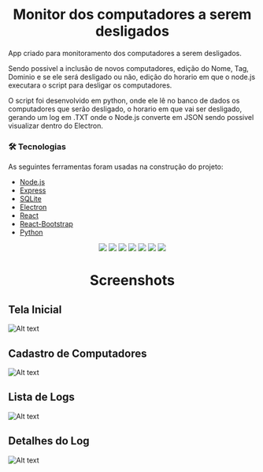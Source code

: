    <h1 align="center"> Monitor dos computadores a serem desligados </h1>
   
   <p> App criado para monitoramento dos computadores a serem desligados.</p>
   <p> Sendo possivel a inclusão de novos computadores, edição do Nome, Tag, Dominio e se ele será desligado ou não, edição do horario em que o node.js executara o          script para desligar os computadores.</p>
   <p> O script foi desenvolvido em python, onde ele lê no banco de dados os computadores que serão desligado, o horario em que vai ser desligado, gerando um log em .TXT    onde o Node.js converte em JSON sendo possivel visualizar dentro do Electron.</p>

   ### 🛠 Tecnologias

   As seguintes ferramentas foram usadas na construção do projeto:
   - [Node.js](https://nodejs.org/en/) 
   - [Express](https://expressjs.com/pt-br/)
   - [SQLite](https://www.sqlite.org/index.html)
   - [Electron](https://www.electronjs.org/)
   - [React](https://pt-br.reactjs.org/)  
   - [React-Bootstrap](https://react-bootstrap.github.io/)
   - [Python](https://www.python.org/)
   
  <dl align="center">
  <dt>
  <img src="https://img.shields.io/badge/Node.js-43853D?style=for-the-badge&logo=node.js&logoColor=white" /> 
  <img src="https://img.shields.io/badge/express.js-%23404d59.svg?style=for-the-badge&logo=express&logoColor=%2361DAFB" />
  <img src="https://img.shields.io/badge/SQLite-07405E?style=for-the-badge&logo=sqlite&logoColor=white" />
  <img src="https://img.shields.io/badge/Electron-191970?style=for-the-badge&logo=Electron&logoColor=white"/>
  <img src="https://img.shields.io/badge/React-20232A?style=for-the-badge&logo=react&logoColor=61DAFB" />
  <img src="https://img.shields.io/badge/Bootstrap-563D7C?style=for-the-badge&logo=bootstrap&logoColor=white" />
  <img src="https://img.shields.io/badge/python-3670A0?style=for-the-badge&logo=python&logoColor=ffdd54" />
  </dt>
  </dl>
  
   <h1 align="center"> Screenshots </h1>
   <h2> Tela Inicial </h2>
   
   <img
   src="https://user-images.githubusercontent.com/58138093/191500665-8033cdea-b1ba-4dc3-8938-0f6a1a766ce9.png"
   alt="Alt text"
   title="Optional title"
   style="display: inline-block; margin: 0 auto; max-width: 300px">
    
   <h2> Cadastro de Computadores </h2>
   
   <img
   src="https://user-images.githubusercontent.com/58138093/191501431-3cdeb3b6-dc73-4ba3-b5e0-9b227717ff62.png"
   alt="Alt text"
   title="Optional title"
   style="display: inline-block; margin: 0 auto; max-width: 300px">

   <h2> Lista de Logs </h2>
   
   <img
   src="https://user-images.githubusercontent.com/58138093/191501603-e8cea5e3-b617-4322-a942-e748a3b7484a.png"
   alt="Alt text"
   title="Optional title"
   style="display: inline-block; margin: 0 auto; max-width: 300px">

   <h2> Detalhes do Log </h2>
   
   <img
   src="https://user-images.githubusercontent.com/58138093/191501786-13c3412c-cf83-4c88-9372-4d57a42b28a4.png"
   alt="Alt text"
   title="Optional title"
   style="display: inline-block; margin: 0 auto; max-width: 300px">


   

